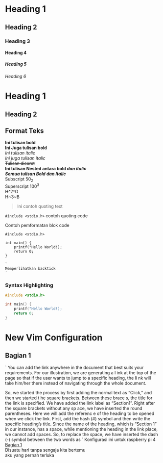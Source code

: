 # Heading 1
## Heading 2
### Heading 3
#### Heading 4
##### Heading 5
###### Heading 6

Heading 1
===

Heading 2
---------

## Format Teks
**Ini tulisan bold**  
__Ini Juga tulisan bold__<br>
*Ini tulisan italic*  
_Ini juga tulisan italic_\
~~Tulisan dicoret~~  
**Ini tulisan Nested antara bold _dan italic_**  
***Semua tulisan Bold dan Italic***  
Subscript 50<sub>2</sub>  
Superscript 100<sup>3</sup>  
H^2^O  
H~3~B

> Ini contoh quoting text  

`#include <stdio.h>` contoh quoting code  

Contoh pemformatan blok code
```
#include <stdio.h>

int main() {
    printf("Hello World!);
    return 0;
}
```

````
`
Memperlihatkan backtick
`
````

### Syntax Highlighting
```c
#include <stdio.h>

int main() {
    printf("Hello World!);
    return 0;
}
```

# New Vim Configuration

## Bagian 1
`
You can add the link anywhere in 
the document that best suits 
your requirements. For our illustration, we are 
generating a l
ink at the top of the page so that if 
the user wants to jump to a specific heading, the li
nk will take him/her there instead of navigating through the whole document.

So, we started the process by first
adding the normal 
text as “Click,” and then we started t
he square brackets. Between these brace
s, the title for the link is specified. We have added the link label as 
“Section1”. Right after the square brackets without any sp
ace, we have inserted the round parentheses. Here we will add the referenc
e of the heading to be opened when we click the link. First, add the hash (#) 
symbol and
then write the specific heading’s title. Since the name of the heading, 
which is “Section 1” in our instance, has a space, while mentioning the 
heading in the link place, we cannot add spaces. So, to replace the space, 
we have inserted the dash (-) symbol between the two words as
`
Konfigurasi ini untuk raspberry pi 4<br>
[Bagian 1](#bagian-1)<br>
Disuatu hari tanpa sengaja kita bertemu<br>
aku yang pernah terluka
